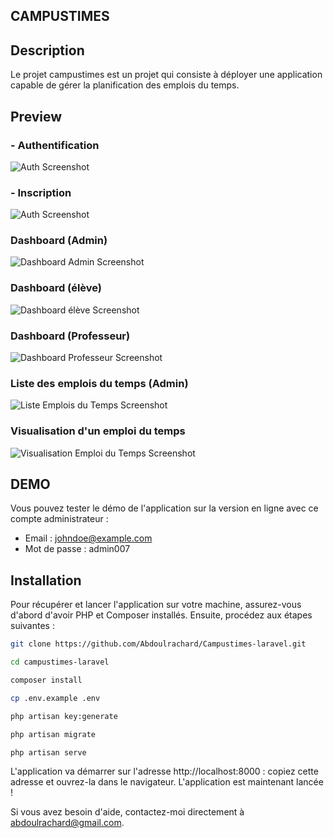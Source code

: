 ## CAMPUSTIMES 

## Description

Le projet campustimes est un projet qui consiste à déployer une application capable de gérer la planification des emplois du temps.

## Preview

### - Authentification

![Auth Screenshot](./docs/auth.png)

### - Inscription

![Auth Screenshot](./docs/register.png)

### Dashboard (Admin)

![Dashboard Admin Screenshot](./docs/dash.png)

### Dashboard (élève)

![Dashboard élève Screenshot](./docs/user-dashboard.png)

### Dashboard (Professeur)

![Dashboard Professeur Screenshot](./docs/user-dashboard.png)

### Liste des emplois du temps (Admin)

![Liste Emplois du Temps Screenshot](./docs/timetable.png)

### Visualisation d'un emploi du temps

![Visualisation Emploi du Temps Screenshot](./docs/view-timetable.png)

## DEMO

Vous pouvez tester le démo de l'application sur la version en ligne avec ce compte administrateur :

- Email : johndoe@example.com
- Mot de passe : admin007

## Installation

Pour récupérer et lancer l'application sur votre machine, assurez-vous d'abord d'avoir PHP et Composer installés. Ensuite, procédez aux étapes suivantes :

```bash
git clone https://github.com/Abdoulrachard/Campustimes-laravel.git
```
```bash
cd campustimes-laravel
```

```bash	
composer install
```
```bash 
cp .env.example .env 
```
```bash	
php artisan key:generate
```
```bash	
php artisan migrate
```

```bash	
php artisan serve
```
L'application va démarrer sur l'adresse http://localhost:8000 :  copiez cette adresse et ouvrez-la dans le navigateur.
L'application est maintenant lancée !

Si vous avez besoin d'aide, contactez-moi directement à [abdoulrachard@gmail.com](mailto:abdoulrachard@gmail.com).


